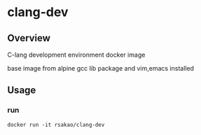 # clang-dev

## Overview
C-lang development environment docker image

base image from alpine
gcc lib package and vim,emacs installed

## Usage
### run
```
docker run -it rsakao/clang-dev
```

